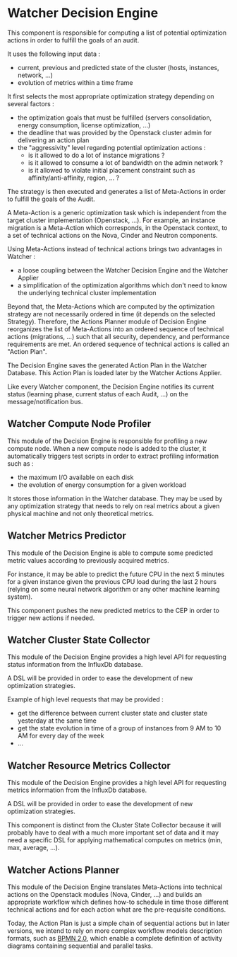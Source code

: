 # Watcher Decision Engine

This component is responsible for computing a list of potential optimization actions in order to fulfill the goals of an audit. 

It uses the following input data :
* current, previous and predicted state of the cluster (hosts, instances, network, ...)
* evolution of metrics within a time frame

It first selects the most appropriate optimization strategy depending on several factors :
* the optimization goals that must be fulfilled (servers consolidation, energy consumption, license optimization, ...)
* the deadline that was provided by the Openstack cluster admin for delivering an action plan
* the "aggressivity" level regarding potential optimization actions :
  * is it allowed to do a lot of instance migrations ?
  * is it allowed to consume a lot of bandwidth on the admin network ?
  * is it allowed to violate initial placement constraint such as affinity/anti-affinity, region, ... ? 

The strategy is then executed and generates a list of Meta-Actions in order to fulfill the goals of the Audit. 

A Meta-Action is a generic optimization task which is independent from the target cluster implementation (Openstack, ...). For example, an instance migration is a Meta-Action which corresponds, in the Openstack context, to a set of technical actions on the Nova, Cinder and Neutron components.

Using Meta-Actions instead of technical actions brings two advantages in Watcher :
* a loose coupling between the Watcher Decision Engine and the Watcher Applier
* a simplification of the optimization algorithms which don't need to know the underlying technical cluster implementation

Beyond that, the Meta-Actions which are computed by the optimization strategy are not necessarily ordered in time (it depends on the selected Strategy). Therefore, the Actions Planner module of Decision Engine reorganizes the list of Meta-Actions into an ordered sequence of technical actions (migrations, ...) such that all security, dependency, and performance requirements are met. An ordered sequence of technical actions is called an "Action Plan". 

The Decision Engine saves the generated Action Plan in the Watcher Database. This Action Plan is loaded later by the Watcher Actions Applier.

Like every Watcher component, the Decision Engine notifies its current status (learning phase, current status of each Audit, ...) on the message/notification bus. 

## Watcher Compute Node Profiler

This module of the Decision Engine is responsible for profiling a new compute node. When a new compute node is added to the cluster, it automatically triggers test scripts in order to extract profiling information such as :
* the maximum I/O available on each disk
* the evolution of energy consumption for a given workload 

It stores those information in the Watcher database. They may be used by any optimization strategy that needs to rely on real metrics about a given physical machine and not only theoretical metrics.

## Watcher Metrics Predictor

This module of the Decision Engine is able to compute some predicted metric values according to previously acquired metrics.

For instance, it may be able to predict the future CPU in the next 5 minutes for a given instance given the previous CPU load during the last 2 hours (relying on some neural network algorithm or any other machine learning system).

This component pushes the new predicted metrics to the CEP in order to trigger new actions if needed.

## Watcher Cluster State Collector

This module of the Decision Engine provides a high level API for requesting status information from the InfluxDb database.

A DSL will be provided in order to ease the development of new optimization strategies.

Example of high level requests that may be provided :
* get the difference between current cluster state and cluster state yesterday at the same time
* get the state evolution in time of a group of instances from 9 AM to 10 AM for every day of the week
* ... 

## Watcher Resource Metrics Collector

This module of the Decision Engine provides a high level API for requesting metrics information from the InfluxDb database.

A DSL will be provided in order to ease the development of new optimization strategies.

This component is distinct from the Cluster State Collector because it will probably have to deal with a much more important set of data and it may need a specific DSL for applying mathematical computes on metrics (min, max, average, ...).


## Watcher Actions Planner

This module of the Decision Engine translates Meta-Actions into technical actions on the Openstack modules (Nova, Cinder, ...) and builds an appropriate workflow which defines how-to schedule in time those different technical actions and for each action what are the pre-requisite conditions.

Today, the Action Plan is just a simple chain of sequential actions but in later versions, we intend to rely on more complex workflow models description formats, such as [BPMN 2.0](http://www.bpmn.org/), which enable a complete definition of activity diagrams containing sequential and parallel tasks.
